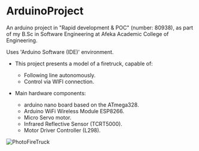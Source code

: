 # ArduinoProject
An arduino project in "Rapid development & POC" (number: 80938), as part of my B.Sc in Software Engineering at Afeka Academic College of Engineering.

Uses 'Arduino Software (IDE)' environment.

 - This project presents a model of a firetruck, capable of:
   - Following line autonomously.
   - Control via WIFI connection.

 - Main hardware components:
   - arduino nano board based on the ATmega328.
   - Arduino WiFi Wireless Module ESP8266.
   - Micro Servo motor.
   - Infrared Reflective Sensor (TCRT5000).
   - Motor Driver Controller (L298).

![PhotoFireTruck](https://user-images.githubusercontent.com/68543716/161777853-fc7176ee-6c4f-4891-a66a-381da4e8d07b.jpg)
